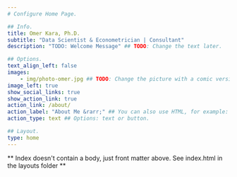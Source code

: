 ```yaml
---
# Configure Home Page.

## Info.
title: Omer Kara, Ph.D.
subtitle: "Data Scientist & Econometrician | Consultant"
description: "TODO: Welcome Message" ## TODO: Change the text later.

## Options.
text_align_left: false
images:
    - img/photo-omer.jpg ## TODO: Change the picture with a comic version or a better one.
image_left: true
show_social_links: true
show_action_link: true
action_link: /about/
action_label: "About Me &rarr;" ## You can also use HTML, for example: <i class='fas fa-rocket'></i>.
action_type: text ## Options: text or button.

## Layout.
type: home
---
```


** Index doesn't contain a body, just front matter above. See index.html in the layouts folder **
